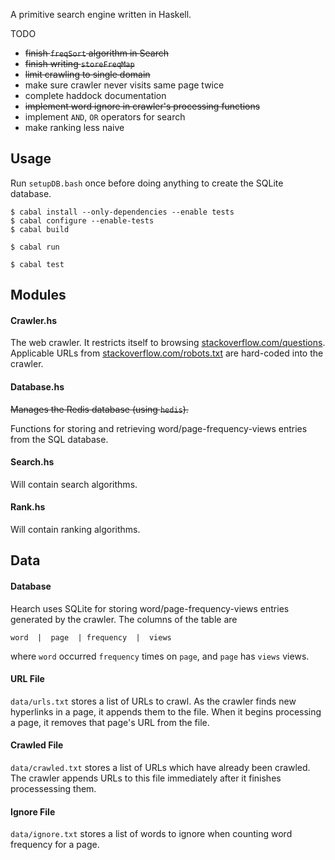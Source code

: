 A primitive search engine written in Haskell.

TODO
  * ~~finish `freqSort` algorithm in Search~~
  * ~~finish writing `storeFreqMap`~~
  * ~~limit crawling to single domain~~
  * make sure crawler never visits same page twice
  * complete haddock documentation
  * ~~implement word ignore in crawler's processing functions~~
  * implement `AND`, `OR` operators for search
  * make ranking less naive

## Usage

Run `setupDB.bash` once before doing anything to create the SQLite database.

    $ cabal install --only-dependencies --enable tests
    $ cabal configure --enable-tests
    $ cabal build

    $ cabal run

    $ cabal test

## Modules

#### Crawler.hs

The web crawler. It restricts itself to browsing
[stackoverflow.com/questions](http://stackoverflow.com/questions). Applicable URLs
from [stackoverflow.com/robots.txt](http://stackoverflow.com/robots.txt) are
hard-coded into the crawler.

#### Database.hs

~~Manages the Redis database (using `hedis`).~~

Functions for storing and retrieving word/page-frequency-views entries from the
SQL database.

#### Search.hs

Will contain search algorithms.

#### Rank.hs

Will contain ranking algorithms.

## Data

#### Database

Hearch uses SQLite for storing word/page-frequency-views entries generated by the
crawler. The columns of the table are

    word  |  page  | frequency  |  views

where `word` occurred `frequency` times on `page`, and `page` has `views`
views.


#### URL File

`data/urls.txt` stores a list of URLs to crawl. As the crawler finds new
hyperlinks in a page, it appends them to the file. When it begins processing
a page, it removes that page's URL from the file.

#### Crawled File

`data/crawled.txt` stores a list of URLs which have already been crawled.
The crawler appends URLs to this file immediately after it finishes
processessing them.

#### Ignore File

`data/ignore.txt` stores a list of words to ignore when counting word
frequency for a page.
